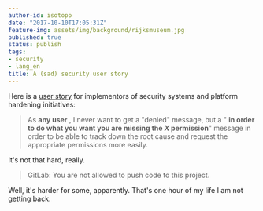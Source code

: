 ```yaml
---
author-id: isotopp
date: "2017-10-10T17:05:31Z"
feature-img: assets/img/background/rijksmuseum.jpg
published: true
status: publish
tags:
- security
- lang_en
title: A (sad) security user story
---
```

Here is a [user story](https://www.mountaingoatsoftware.com/agile/user-stories) for
implementors of security systems and platform hardening initiatives:

> As **any user** , I never want to get a "denied" message, but a " **in
> order to do what you want you are missing the _X_ permission**" message in
> order to be able to track down the root cause and request the appropriate
> permissions more easily.

It's not that hard, really. 

> GitLab: You are not allowed to push code to this project.

Well, it's harder for some, apparently. That's one hour of my life I am not
getting back.
